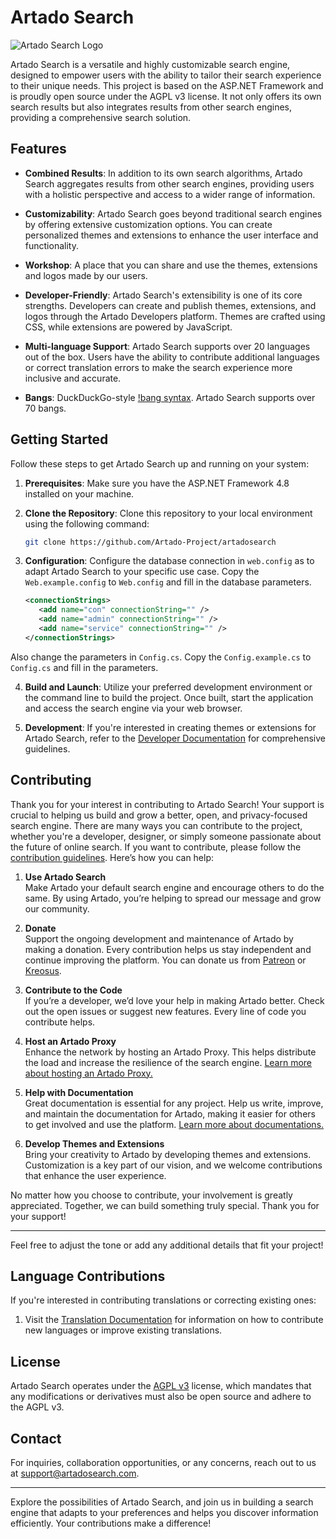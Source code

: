 # Artado Search

![Artado Search Logo](https://www.artadosearch.com/images/android-chrome-192x192.png)

Artado Search is a versatile and highly customizable search engine, designed to empower users with the ability to tailor their search experience to their unique needs. This project is based on the ASP.NET Framework and is proudly open source under the AGPL v3 license. It not only offers its own search results but also integrates results from other search engines, providing a comprehensive search solution.

## Features

- **Combined Results**: In addition to its own search algorithms, Artado Search aggregates results from other search engines, providing users with a holistic perspective and access to a wider range of information.

- **Customizability**: Artado Search goes beyond traditional search engines by offering extensive customization options. You can create personalized themes and extensions to enhance the user interface and functionality.

- **Workshop**: A place that you can share and use the themes, extensions and logos made by our users.

- **Developer-Friendly**: Artado Search's extensibility is one of its core strengths. Developers can create and publish themes, extensions, and logos through the Artado Developers platform. Themes are crafted using CSS, while extensions are powered by JavaScript.

- **Multi-language Support**: Artado Search supports over 20 languages out of the box. Users have the ability to contribute additional languages or correct translation errors to make the search experience more inclusive and accurate.
  
- **Bangs**: DuckDuckGo-style [!bang syntax](https://duckduckgo.com/bangs). Artado Search supports over 70 bangs.


## Getting Started

Follow these steps to get Artado Search up and running on your system:

1. **Prerequisites**: Make sure you have the ASP.NET Framework 4.8 installed on your machine.

2. **Clone the Repository**: Clone this repository to your local environment using the following command:
   ```bash
   git clone https://github.com/Artado-Project/artadosearch
   ```

3. **Configuration**: Configure the database connection in `web.config` as to adapt Artado Search to your specific use case.
Copy the `Web.example.config` to `Web.config` and fill in the database parameters.
   ```xml
   <connectionStrings>
	  <add name="con" connectionString="" />
	  <add name="admin" connectionString="" />
	  <add name="service" connectionString="" />
   </connectionStrings>
   ```
Also change the parameters in `Config.cs`. Copy the `Config.example.cs` to `Config.cs` and fill in the parameters.

4. **Build and Launch**: Utilize your preferred development environment or the command line to build the project. Once built, start the application and access the search engine via your web browser.

5. **Development**: If you're interested in creating themes or extensions for Artado Search, refer to the [Developer Documentation](Themes_and_Extensions.md) for comprehensive guidelines.

## Contributing

Thank you for your interest in contributing to Artado Search! Your support is crucial to helping us build and grow a better, open, and privacy-focused search engine. There are many ways you can contribute to the project, whether you're a developer, designer, or simply someone passionate about the future of online search. If you want to contribute, please follow the [contribution guidelines](CONTRIBUTING.md). Here’s how you can help:

1. **Use Artado Search**  
   Make Artado your default search engine and encourage others to do the same. By using Artado, you’re helping to spread our message and grow our community.

2. **Donate**  
   Support the ongoing development and maintenance of Artado by making a donation. Every contribution helps us stay independent and continue improving the platform.
   You can donate us from [Patreon](https://www.patreon.com/artadosoft) or [Kreosus](https://kreosus.com/artadosoft).

4. **Contribute to the Code**  
   If you’re a developer, we’d love your help in making Artado better. Check out the open issues or suggest new features. Every line of code you contribute helps.

5. **Host an Artado Proxy**  
   Enhance the network by hosting an Artado Proxy. This helps distribute the load and increase the resilience of the search engine. [Learn more about hosting an Artado Proxy.](https://github.com/Artado-Project/ArtadoProxy)

6. **Help with Documentation**  
   Great documentation is essential for any project. Help us write, improve, and maintain the documentation for Artado, making it easier for others to get involved and use the platform. [Learn more about documentations.](https://github.com/Artado-Project/artadosearch-docs)

7. **Develop Themes and Extensions**  
   Bring your creativity to Artado by developing themes and extensions. Customization is a key part of our vision, and we welcome contributions that enhance the user experience.

No matter how you choose to contribute, your involvement is greatly appreciated. Together, we can build something truly special. Thank you for your support!

---

Feel free to adjust the tone or add any additional details that fit your project!

## Language Contributions

If you're interested in contributing translations or correcting existing ones:

1. Visit the [Translation Documentation](Translation.md) for information on how to contribute new languages or improve existing translations.

## License

Artado Search operates under the [AGPL v3](LICENSE) license, which mandates that any modifications or derivatives must also be open source and adhere to the AGPL v3.

## Contact

For inquiries, collaboration opportunities, or any concerns, reach out to us at [support@artadosearch.com](mailto:support@artadosearch.com).

---

Explore the possibilities of Artado Search, and join us in building a search engine that adapts to your preferences and helps you discover information efficiently. Your contributions make a difference!
